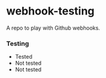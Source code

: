 # webhook-testing
A repo to play with Github webhooks.

### Testing 
- Tested
- Not tested
- Not tested